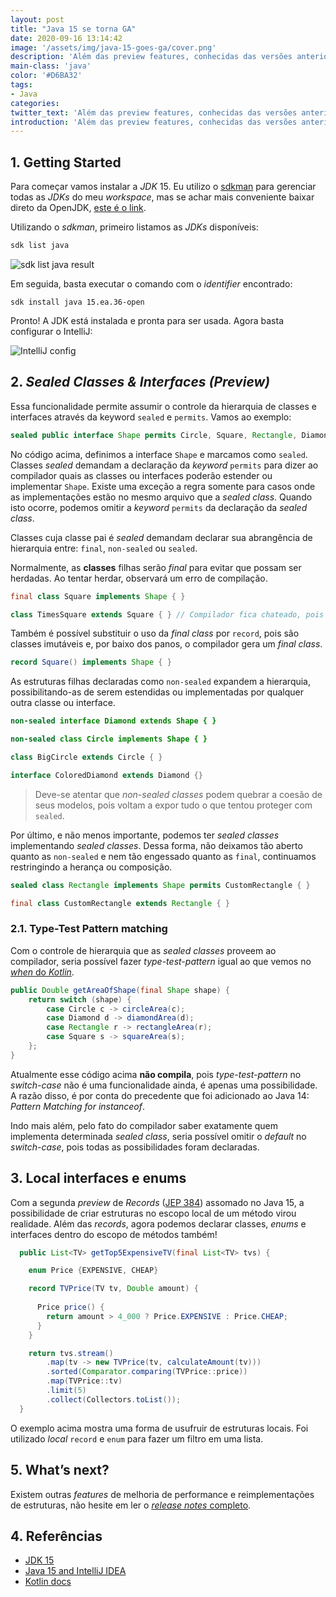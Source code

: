 ```yaml
---
layout: post
title: "Java 15 se torna GA"
date: 2020-09-16 13:14:42
image: '/assets/img/java-15-goes-ga/cover.png'
description: 'Além das preview features, conhecidas das versões anteriores, foi introduzido no Java 15 os conceitos de sealed classes e Local interfaces & enums.'
main-class: 'java'
color: '#D6BA32'
tags:
- Java
categories:
twitter_text: 'Além das preview features, conhecidas das versões anteriores, foi introduzido no Java 15 os conceitos de sealed classes e Local interfaces & enums.'
introduction: 'Além das preview features, conhecidas das versões anteriores, foi introduzido no Java 15 os conceitos de sealed classes e Local interfaces & enums.'
---
```


## 1. Getting Started

Para começar vamos instalar a *JDK* 15. Eu utilizo o [sdkman](https://sdkman.io/) para gerenciar todas as *JDKs* do meu *workspace*, mas se achar mais conveniente  baixar direto da OpenJDK, [este é o link](https://jdk.java.net/15/).

Utilizando o *sdkman*, primeiro listamos as *JDKs* disponíveis:

```bash
sdk list java
```

![sdk list java result](https://dev-to-uploads.s3.amazonaws.com/i/ii8mrbjjuebkg1z9r6ha.png)

Em seguida, basta executar o comando com o *identifier* encontrado:

```shell
sdk install java 15.ea.36-open
```

Pronto! A JDK está instalada e pronta para ser usada. Agora basta configurar o IntelliJ:

![IntelliJ config](https://dev-to-uploads.s3.amazonaws.com/i/jw9b6f20zznlugnvh02t.png)

## 2. *Sealed Classes & Interfaces (Preview)*

Essa funcionalidade permite assumir o controle da hierarquia de classes e interfaces através da keyword `sealed` e `permits`. Vamos ao exemplo:

```java
sealed public interface Shape permits Circle, Square, Rectangle, Diamond { }
```

No código acima, definimos a interface `Shape` e marcamos como `sealed`. Classes *sealed* demandam a declaração da *keyword* `permits` para dizer ao compilador quais as classes ou interfaces poderão estender ou implementar `Shape`. Existe uma exceção a regra somente para casos onde as implementações estão no mesmo arquivo que a *sealed class*. Quando isto ocorre, podemos omitir a *keyword* `permits` da declaração da *sealed class*.

Classes cuja classe pai é *sealed* demandam declarar sua abrangência de hierarquia entre: `final`, `non-sealed` ou `sealed`.

Normalmente, as **classes** filhas serão *final* para evitar que possam ser herdadas. Ao tentar herdar, observará um erro de compilação.

```java
final class Square implements Shape { }

class TimesSquare extends Square { } // Compilador fica chateado, pois Square é final.
```

Também é possível substituir o uso da *final class* por `record`, pois são classes imutáveis e, por baixo dos panos, o compilador gera um *final class*.

```java
record Square() implements Shape { }
```

As estruturas filhas declaradas como `non-sealed` expandem a hierarquia, possibilitando-as de serem estendidas ou implementadas por qualquer outra classe ou interface.

```java
non-sealed interface Diamond extends Shape { }

non-sealed class Circle implements Shape { }

class BigCircle extends Circle { }

interface ColoredDiamond extends Diamond {}
```

> Deve-se atentar que *non-sealed classes* podem quebrar a coesão de seus modelos, pois voltam a expor tudo o que tentou proteger com `sealed`.

Por último, e não menos importante, podemos ter *sealed classes* implementando *sealed classes*. Dessa forma, não deixamos tão aberto quanto as `non-sealed` e nem tão engessado quanto as `final`, continuamos restringindo a herança ou composição.

```java
sealed class Rectangle implements Shape permits CustomRectangle { }

final class CustomRectangle extends Rectangle { }
```

### 2.1. Type-Test Pattern matching

Com o controle de hierarquia que as *sealed classes* proveem ao compilador, seria possível fazer *type-test-pattern* igual ao que vemos no [*when* do *Kotlin*](https://kotlinlang.org/docs/reference/control-flow.html#when-expression). 
 
```java
public Double getAreaOfShape(final Shape shape) {
	return switch (shape) {
		case Circle c -> circleArea(c);
		case Diamond d -> diamondArea(d);
		case Rectangle r -> rectangleArea(r);
		case Square s -> squareArea(s);
	};
}
```

Atualmente esse código acima **não compila**, pois *type-test-pattern* no *switch-case* não é uma funcionalidade ainda, é apenas uma possibilidade. A razão disso, é por conta do precedente que foi adicionado ao Java 14: *Pattern Matching for instanceof*.

Indo mais além, pelo fato do compilador saber exatamente quem implementa determinada *sealed class*, seria possível omitir o *default* no *switch-case*, pois todas as possibilidades foram declaradas.

## 3. Local interfaces e enums

Com a segunda *preview* de *Records* ([JEP 384](https://openjdk.java.net/jeps/384)) assomado no Java 15, a possibilidade de criar estruturas no escopo local de um método virou realidade. Além das *records*, agora podemos declarar classes, *enums* e interfaces dentro do escopo de métodos também!

```java
  public List<TV> getTop5ExpensiveTV(final List<TV> tvs) {

    enum Price {EXPENSIVE, CHEAP}

    record TVPrice(TV tv, Double amount) { 
      
      Price price() {
        return amount > 4_000 ? Price.EXPENSIVE : Price.CHEAP;
      }
    }

    return tvs.stream()
        .map(tv -> new TVPrice(tv, calculateAmount(tv)))
        .sorted(Comparator.comparing(TVPrice::price))
        .map(TVPrice::tv)
        .limit(5)
        .collect(Collectors.toList());
  }
```

O exemplo acima mostra uma forma de usufruir de estruturas locais. Foi utilizado *local* `record` e `enum` para fazer um filtro em uma lista.

## 5. What’s next?

Existem outras *features* de melhoria de performance e reimplementações de estruturas, não hesite em ler o [*release notes* completo](https://openjdk.java.net/projects/jdk/15/).

## 4. Referências

- [JDK 15](https://openjdk.java.net/projects/jdk/15/)
- [Java 15 and IntelliJ IDEA](https://blog.jetbrains.com/idea/2020/09/java-15-and-intellij-idea/)
- [Kotlin docs](https://kotlinlang.org/docs/reference/control-flow.html#when-expression)